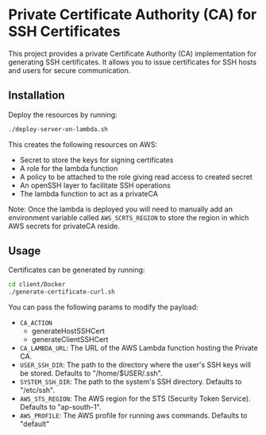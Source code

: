 # Private Certificate Authority (CA) for SSH Certificates

This project provides a private Certificate Authority (CA) implementation for generating SSH certificates. It allows you to issue certificates for SSH hosts and users for secure communication.

## Installation

Deploy the resources by running:

```bash
./deploy-server-on-lambda.sh
```

This creates the following resources on AWS:

- Secret to store the keys for signing certificates
- A role for the lambda function
- A policy to be attached to the role giving read access to created secret
- An openSSH layer to facilitate SSH operations
- The lambda function to act as a privateCA

Note: Once the lambda is deployed you will need to manually add an environment variable called `AWS_SCRTS_REGION` to store the region in which AWS secrets for privateCA reside.

## Usage

Certificates can be generated by running:

```bash
cd client/Docker
./generate-certificate-curl.sh
```

You can pass the following params to modify the payload:

- `CA_ACTION`
  - generateHostSSHCert
  - generateClientSSHCert
- `CA_LAMBDA_URL`: The URL of the AWS Lambda function hosting the Private CA.
- `USER_SSH_DIR`: The path to the directory where the user's SSH keys will be stored. Defaults to "/home/$USER/.ssh".
- `SYSTEM_SSH_DIR`: The path to the system's SSH directory. Defaults to "/etc/ssh".
- `AWS_STS_REGION`: The AWS region for the STS (Security Token Service). Defaults to "ap-south-1".
- `AWS_PROFILE`: The AWS profile for running aws commands. Defaults to "default"
